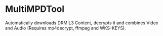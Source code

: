 # MultiMPDTool
Automatically downloads DRM L3 Content, decrypts it and combines Video and Audio (Requires mp4decrypt, ffmpeg and WKS-KEYS).
